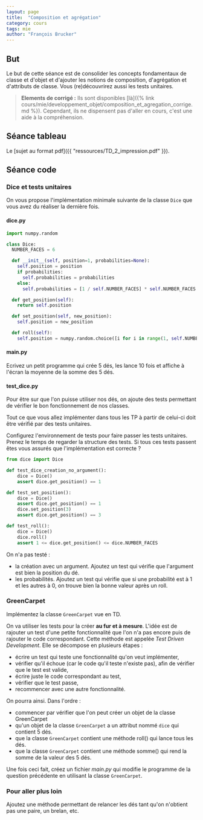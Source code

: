 ```yaml
---
layout: page
title:  "Composition et agrégation"
category: cours
tags: mie
author: "François Brucker"
---
```


## But

Le but de cette séance est de consolider les concepts fondamentaux de classe et d'objet et d'ajouter les notions de
composition, d'agrégation et d'attributs de classe. Vous (re)découvrirez aussi les tests unitaires.

> **Elements de corrigé :** Ils sont disponibles [là]({% link cours/mie/developpement_objet/composition_et_agregation_corrige.md %}). Cependant, ils ne dispensent pas d'aller en cours, c'est une aide à la compréhension.


## Séance tableau
 
Le [sujet au format pdf]({{ "ressources/TD_2_impression.pdf" }}).

## Séance code

### Dice et tests unitaires

On vous propose l'implémentation minimale suivante de la classe `Dice` que vous avez du réaliser la dernière fois.

#### dice.py

~~~ python
import numpy.random

class Dice:
  NUMBER_FACES = 6

  def __init__(self, position=1, probabilities=None):
    self.position = position
    if probabilities:
      self.probabilities = probabilities
    else:
      self.probabilities = [1 / self.NUMBER_FACES] * self.NUMBER_FACES

  def get_position(self):
    return self.position

  def set_position(self, new_position):
    self.position = new_position

  def roll(self):
    self.position = numpy.random.choice([i for i in range(1, self.NUMBER_FACES + 1)], p=self.probabilities)
~~~

#### main.py

Ecrivez un petit programme qui crée 5 dés, les lance 10 fois et affiche à l'écran la moyenne de la somme des 5 dés.


#### test_dice.py

Pour être sur que l'on puisse utiliser nos dés, on ajoute des tests permettant de vérifier le bon fonctionnement de nos classes. 

Tout ce que vous allez implémenter dans tous les TP à partir de celui-ci doit être vérifié par des tests unitaires. 


Configurez l'environnement de tests pour faire passer les tests unitaires. Prenez le temps de
regarder la structure des tests. Si tous ces tests passent êtes vous assurés que l'implémentation est correcte ? 


~~~ python
from dice import Dice

def test_dice_creation_no_argument():
    dice = Dice()
    assert dice.get_position() == 1

def test_set_position():
    dice = Dice()
    assert dice.get_position() == 1
    dice.set_position(3)
    assert dice.get_position() == 3

def test_roll():
    dice = Dice()
    dice.roll()
    assert 1 <= dice.get_position() <= dice.NUMBER_FACES
~~~

On n'a pas testé : 

  - la création avec un argument. Ajoutez un test qui vérifie que l'argument est bien la position du dé.
  - les probabilités. Ajoutez un test qui vérifie que si une probabilité est à 1 et les autres à 0, on trouve bien la bonne valeur après un roll.

### GreenCarpet

Implémentez la classe `GreenCarpet` vue en TD.

On va utiliser les tests pour la créer **au fur et à mesure**. L'idée est de rajouter un test d'une petite fonctionnalité que l'on n'a pas encore puis de rajouter le code correspondant. Cette méthode est appelée *Test Driven Development*. Elle se décompose en plusieurs étapes :
 
 - écrire un test qui teste une fonctionnalité qu'on veut implémenter,
 - vérifier qu'il échoue (car le code qu'il teste n'existe pas), afin de vérifier que le test est valide,
 - écrire juste le code correspondant au test,
 - vérifier que le test passe,
 - recommencer avec une autre fonctionnalité.


On pourra ainsi. Dans l'ordre : 

  - commencer par vérifier que l'on peut créer un objet de la classe GreenCarpet
  - qu'un objet de la classe `GreenCarpet` a un attribut nommé `dice` qui contient 5 dés.
  - que la classe `GreenCarpet` contient une méthode roll() qui lance tous les dés.
  - que la classe `GreenCarpet` contient une méthode somme() qui rend la somme de la valeur des 5 dés.

Une fois ceci fait, créez un fichier *main.py* qui modifie le programme de la question précédente en utilisant la classe `GreenCarpet`.

### Pour aller plus loin

Ajoutez une méthode permettant de relancer les dés tant qu'on n'obtient pas une paire, un brelan, etc.
